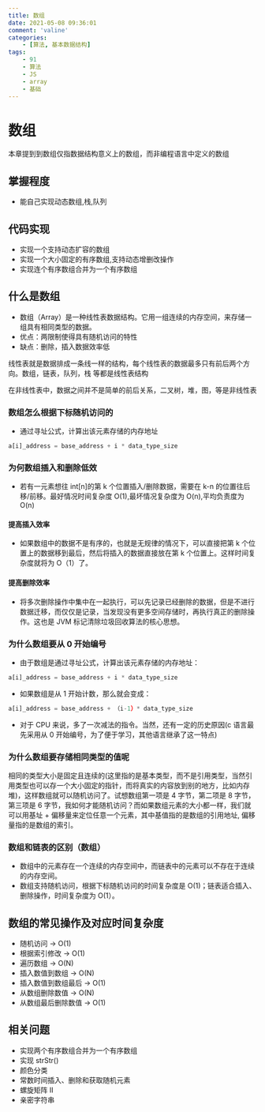 ```yaml
---
title: 数组
date: 2021-05-08 09:36:01
comment: 'valine'
categories:
    - [算法, 基本数据结构]
tags:
    - 91
    - 算法
    - JS
    - array
    - 基础
---
```


# 数组

本章提到到数组仅指数据结构意义上的数组，而非编程语言中定义的数组

## 掌握程度

-   能自己实现动态数组,栈,队列

## 代码实现

-   实现一个支持动态扩容的数组
-   实现一个大小固定的有序数组,支持动态增删改操作
-   实现连个有序数组合并为一个有序数组

## 什么是数组

-   数组（Array）是一种线性表数据结构。它用一组连续的内存空间，来存储一组具有相同类型的数据。
-   优点：两限制使得具有随机访问的特性
-   缺点：删除，插入数据效率低

线性表就是数据排成一条线一样的结构，每个线性表的数据最多只有前后两个方向。数组，链表，队列，栈 等都是线性表结构

在非线性表中，数据之间并不是简单的前后关系，二叉树，堆，图，等是非线性表

### 数组怎么根据下标随机访问的

-   通过寻址公式，计算出该元素存储的内存地址

```js
a[i]_address = base_address + i * data_type_size
```

### 为何数组插入和删除低效

-   若有一元素想往 int[n]的第 k 个位置插入/删除数据，需要在 k-n 的位置往后移/前移。最好情况时间复杂度 O(1),最坏情况复杂度为 O(n),平均负责度为 O(n)

#### 提高插入效率

-   如果数组中的数据不是有序的，也就是无规律的情况下，可以直接把第 k 个位置上的数据移到最后，然后将插入的数据直接放在第 k 个位置上。这样时间复杂度就将为 O（1）了。

#### 提高删除效率

-   将多次删除操作中集中在一起执行，可以先记录已经删除的数据，但是不进行数据迁移，而仅仅是记录，当发现没有更多空间存储时，再执行真正的删除操作。这也是 JVM 标记清除垃圾回收算法的核心思想。

### 为什么数组要从 0 开始编号

-   由于数组是通过寻址公式，计算出该元素存储的内存地址：

```js
a[i]_address = base_address + i * data_type_size
```

-   如果数组是从 1 开始计数，那么就会变成：

```js
a[i]_address = base_address + （i-1）* data_type_size
```

-   对于 CPU 来说，多了一次减法的指令。当然，还有一定的历史原因(c 语言最先采用从 0 开始编号，为了便于学习，其他语言继承了这一特点)

### 为什么数组要存储相同类型的值呢

相同的类型大小是固定且连续的(这里指的是基本类型，而不是引用类型，当然引用类型也可以存一个大小固定的指针，而将真实的内容放到别的地方，比如内存堆)，这样数组就可以随机访问了。试想数组第一项是 4 字节，第二项是 8 字节，第三项是 6 字节，我如何才能随机访问？而如果数组元素的大小都一样，我们就可以用基址 + 偏移量来定位任意一个元素，其中基值指的是数组的引用地址, 偏移量指的是数组的索引。

### 数组和链表的区别（数组）

-   数组中的元素存在一个连续的内存空间中，而链表中的元素可以不存在于连续的内存空间。
-   数组支持随机访问，根据下标随机访问的时间复杂度是 O(1)；链表适合插入、删除操作，时间复杂度为 O(1）。

## 数组的常见操作及对应时间复杂度

-   随机访问 -> O(1)
-   根据索引修改 -> O(1)
-   遍历数组 -> O(N)
-   插入数值到数组 -> O(N)
-   插入数值到数组最后 -> O(1)
-   从数组删除数值 -> O(N)
-   从数组最后删除数值 -> O(1)

## 相关问题

-   实现两个有序数组合并为一个有序数组
-   实现 strStr()
-   颜色分类
-   常数时间插入、删除和获取随机元素
-   螺旋矩阵 II
-   亲密字符串
